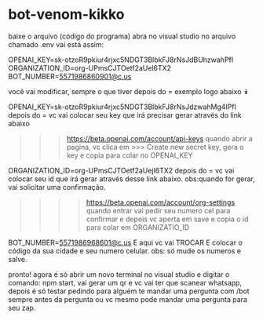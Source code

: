# bot-venom-kikko
baixe o arquivo (código do programa)
abra no visual studio
no arquivo chamado  .env  vai está assim: 

OPENAI_KEY=sk-otzoR9pkiur4rjxc5NDGT3BlbkFJ8rNsJdBUhzwahPfI
ORGANIZATION_ID=org-UPmsCJTOetf2aUel6TX2
BOT_NUMBER=5571986860901@c.us


você vai modificar, sempre o que tiver depois do =
exemplo logo abaixo ↡

OPENAI_KEY=sk-otzoR9pkiur4rjxc5NDGT3BlbkFJ8rNsJdzwahMg4lPfI
depois do = vc vai colocar seu key que irá precisar gerar através do link abaixo
>>> https://beta.openai.com/account/api-keys
quando abrir a pagina, vc clica em >>> Create new secret key, gera o key e copia para colar no OPENAI_KEY


ORGANIZATION_ID=org-UPmsCJTOetf2aUejl6TX2
depois do = vc vai colocar seu id que irá gerar através desse link abaixo. obs:quando for gerar, vai solicitar uma confirmação.
>>>> https://beta.openai.com/account/org-settings
quando entrar vai pedir seu numero cel para confirmar e depois vc aperta em save e copia o id para colar em ORGANIZATIO_ID



BOT_NUMBER=5571986968601@c.us  E aqui vc vai TROCAR E colocar o código da sua cidade e seu numero celular. obs: só mude os numeros e salve.

pronto! agora é só abrir um novo terminal no visual studio e digitar o comando: npm start, vai gerar um qr e vc vai ter que scanear
whatsapp, depois é só testar pedindo para alguém te mandar uma pergunta com /bot  sempre antes da pergunta ou vc mesmo pode mandar 
uma pergunta para seu zap.
